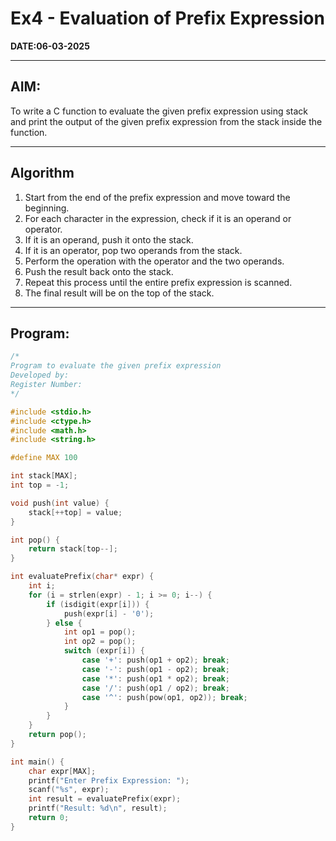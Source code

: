# Ex4 - Evaluation of Prefix Expression

**DATE:06-03-2025**  

---

## AIM:  
To write a C function to evaluate the given prefix expression using stack and print the output of the given prefix expression from the stack inside the function.

---

## Algorithm

1. Start from the end of the prefix expression and move toward the beginning.  
2. For each character in the expression, check if it is an operand or operator.  
3. If it is an operand, push it onto the stack.  
4. If it is an operator, pop two operands from the stack.  
5. Perform the operation with the operator and the two operands.  
6. Push the result back onto the stack.  
7. Repeat this process until the entire prefix expression is scanned.  
8. The final result will be on the top of the stack.

---

## Program:

```c
/*
Program to evaluate the given prefix expression
Developed by: 
Register Number:  
*/

#include <stdio.h>
#include <ctype.h>
#include <math.h>
#include <string.h>

#define MAX 100

int stack[MAX];
int top = -1;

void push(int value) {
    stack[++top] = value;
}

int pop() {
    return stack[top--];
}

int evaluatePrefix(char* expr) {
    int i;
    for (i = strlen(expr) - 1; i >= 0; i--) {
        if (isdigit(expr[i])) {
            push(expr[i] - '0');
        } else {
            int op1 = pop();
            int op2 = pop();
            switch (expr[i]) {
                case '+': push(op1 + op2); break;
                case '-': push(op1 - op2); break;
                case '*': push(op1 * op2); break;
                case '/': push(op1 / op2); break;
                case '^': push(pow(op1, op2)); break;
            }
        }
    }
    return pop();
}

int main() {
    char expr[MAX];
    printf("Enter Prefix Expression: ");
    scanf("%s", expr);
    int result = evaluatePrefix(expr);
    printf("Result: %d\n", result);
    return 0;
}
